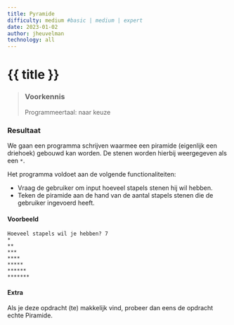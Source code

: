 ```yaml
---
title: Pyramide
difficulty: medium #basic | medium | expert
date: 2023-01-02
author: jheuvelman
technology: all
---
```




# {{ title }}

> ### Voorkennis
> Programmeertaal: naar keuze

### Resultaat
We gaan een programma schrijven waarmee een piramide (eigenlijk een
driehoek) gebouwd kan worden. De stenen worden hierbij weergegeven als
een <code>*</code>.

Het programma voldoet aan de volgende functionaliteiten:

- Vraag de gebruiker om input hoeveel stapels stenen hij wil hebben.
- Teken de piramide aan de hand van de aantal stapels stenen die de gebruiker ingevoerd heeft.

#### Voorbeeld
```shell
Hoeveel stapels wil je hebben? 7 
*
**
***
****
*****
******
*******
```

#### Extra
Als je deze opdracht (te) makkelijk vind, probeer dan eens de opdracht echte Piramide.
